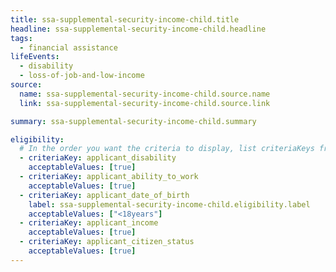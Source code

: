 ```yaml
---
title: ssa-supplemental-security-income-child.title
headline: ssa-supplemental-security-income-child.headline
tags:
  - financial assistance
lifeEvents:
  - disability
  - loss-of-job-and-low-income
source:
  name: ssa-supplemental-security-income-child.source.name
  link: ssa-supplemental-security-income-child.source.link

summary: ssa-supplemental-security-income-child.summary

eligibility:
  # In the order you want the criteria to display, list criteriaKeys from the csv here, each followed by a comma-separated list of which values indicate eligibility for that criteria. Wrap individual values in quotes if they have inner commas.
  - criteriaKey: applicant_disability
    acceptableValues: [true]
  - criteriaKey: applicant_ability_to_work
    acceptableValues: [true]
  - criteriaKey: applicant_date_of_birth
    label: ssa-supplemental-security-income-child.eligibility.label
    acceptableValues: ["<18years"]
  - criteriaKey: applicant_income
    acceptableValues: [true]
  - criteriaKey: applicant_citizen_status
    acceptableValues: [true]
---
```

